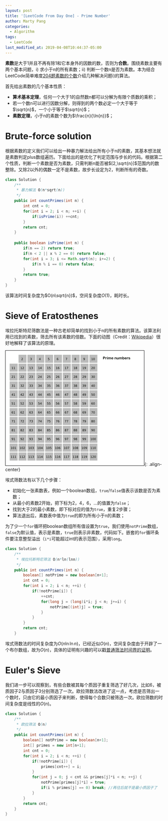 ```yaml
---
layout: post
title: '[LeetCode From Day One] - Prime Number'
author: Marty Pang
categories: 
  - Algorithm
tags: 
  - LeetCode
last_modified_at: 2019-04-08T10:44:37-05:00
---
```



**素数**是大于1并且不再有除1和它本身外的因数的数，否则为**合数**。围绕素数主要有两个基本问题，i) 求小于n的所有素数；ii) 判断一个数n是否为素数。本为结合LeetCode简单难度[204题素数的个数](https://leetcode.com/problems/count-primes/description/)介绍几种解决问题i)的算法。

首先给出素数的几个基本性质：

- **算术基本定理**，任何一个大于1的自然数n都可以分解为有限个质数的乘积；
- 若一个数n可以进行因数分解，则得到的两个数必定一个大于等于$\sqrt{n}$，一个小于等于$\sqrt{n}$；
- **素数定理**，小于n的素数个数为$\frac{n}{\ln{n}}$；

# Brute-force solution

根据素数的定义我们可以给出一种暴力解法给出所有小于n的素数，其基本想法就是素数判定plus数组遍历。下面给出的是优化了判定范围与步长的代码。根据第二个性质，判断一个素数是否为素数，只需判断n能否被$[2,\sqrt{n}]$范围内的数整除。又除2以外的偶数一定不是素数，故步长设定为2，判断所有的奇数。

```java
class Solution {
    /**
     * 暴力解法 O(n*sqrt(n))
     */
    public int countPrimes(int n) {
        int cnt = 0;
        for(int i = 2; i < n; ++i) {
            if(isPrime(i)) ++cnt;
        }
        return cnt;
    }

    public boolean isPrime(int n) {
        if(n == 2) return true;
        if(n < 2 || x % 2 == 0) return false;
        for(int i = 3; i <= Math.sqrt(n); i+=2) {
            if(n % i == 0) return false;
        }
        return true;
    }
}
```

该算法时间复杂度为$O(n\sqrt{n})$，空间复杂度$O(1)$，耗时长。

# Sieve of Eratosthenes

埃拉托斯特尼筛数法是一种古老却简单的找到小于n的所有素数的算法。该算法利用已找到的素数，筛去所有该素数的倍数。下面的动图（Credit：[Wikipedia](https://en.wikipedia.org/wiki/Sieve_of_Eratosthenes)）很好地解释了该算法的原理。

![Eratosthenes](/images/20190408/Eratosthenes.gif){:	.align-center}

埃式筛数法有以下几个步骤：
- 初始化一张素数表，例如一个boolean数组，`true`/`false`值表示该数是否为素数；
- 从最小的素数2开始，把下标为2，4，6，...的值置为`false`；
- 找到大于2的最小素数，即下标对应的值为`true`，重复2步骤；
- 算法退出后，素数表中值为`true`的即为所有小于n的素数；

为了少一个`for`循环把boolean数组所有值设置为`true`，我们使用`notPrime`数组，`false`为默认值，表示是素数，`true`则表示非素数，代码如下。嵌套的`for`循环条件要注意整型溢出（`i*i`可能超过int的表示范围），采用`long`。

```java
class Solution {
    /**
     * 埃拉托斯特尼筛法 O(n*ln(lnn))
     */
    public int countPrimes(int n) {
        boolean[] notPrime = new boolean[n+1];
        int cnt = 0;
        for(int i = 2; i < n; ++i) {
            if(!notPrime[i]) {
                ++cnt;
                for(long j = (long)i*i; j < n; j+=i) {
                    notPrime[(int)j] = true;
                }
            }
        }
        return cnt;
    }
```

埃式筛数法的时间复杂度为$O(n\ln{\ln{n}})$，已经近似$O(n)$，空间复杂度由于开辟了一个布尔数组，故为$O(n)$，具体的证明有兴趣的可以戳[普通筛法时间界的证明](https://blog.csdn.net/OIljt12138/article/details/53861367)。

# Euler's Sieve

我们进一步可以观察到，有些合数被其每个质因子重复筛选了好几次，比如6，被质因子2与质因子3分别筛选了一次。欧拉筛数法改进了这一点，考虑是否筛出一个数时，只由它的最小质因子来判断，使得每个合数只被筛选一次。欧拉筛数的时间复杂度是线性的$O(n)$。

```java
class Solution {
    /**
     * 欧拉筛法 O(n)
     */
    public int countPrimes(int n) {
        boolean[] notPrime = new boolean[n+1];
        int[] primes = new int[n+1];
        int cnt = 0;
        for(int i = 2; i < n; ++i) {
            if(!notPrime[i]) {
                primes[cnt++] = i;
            }
            for(int j = 0; j < cnt && primes[j]*i < n; ++j) {
                notPrime[primes[j]*i] = true;
                if(i % primes[j] == 0) break; //再往后就不是最小质因子了
            }
        }
        return cnt;
    }
}
```


